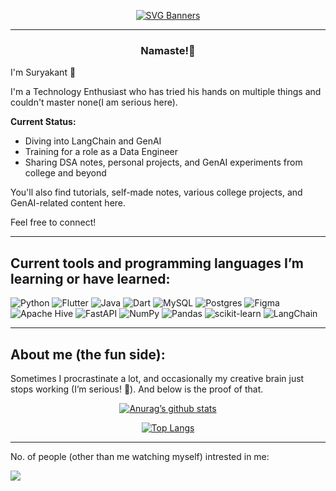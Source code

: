 
<div align="center">

[![SVG Banners](https://svg-banners.vercel.app/api?type=glitch&text1=HorizonChaser12&width=900&height=200)](https://github.com/Akshay090/svg-banners)

</div>

<hr>  
<h3 align=center>Namaste!🙏</h3>

I'm Suryakant 👋

I'm a Technology Enthusiast who has tried his hands on multiple things and couldn't master none(I am serious here).

**Current Status:**  
- Diving into LangChain and GenAI  
- Training for a role as a Data Engineer  
- Sharing DSA notes, personal projects, and GenAI experiments from college and beyond

You'll also find tutorials, self-made notes, various college projects, and GenAI-related content here.

Feel free to connect!

<hr>

## Current tools and programming languages I’m learning or have learned:

![Python](https://img.shields.io/badge/python-3670A0?style=for-the-badge&logo=python&logoColor=ffdd54)
![Flutter](https://img.shields.io/badge/Flutter-%2302569B.svg?style=for-the-badge&logo=Flutter&logoColor=white) 
![Java](https://img.shields.io/badge/java-%23ED8B00.svg?style=for-the-badge&logo=openjdk&logoColor=white)
![Dart](https://img.shields.io/badge/dart-%230175C2.svg?style=for-the-badge&logo=dart&logoColor=white)
![MySQL](https://img.shields.io/badge/mysql-4479A1.svg?style=for-the-badge&logo=mysql&logoColor=white)
![Postgres](https://img.shields.io/badge/postgres-%23316192.svg?style=for-the-badge&logo=postgresql&logoColor=white)
![Figma](https://img.shields.io/badge/figma-%23F24E1E.svg?style=for-the-badge&logo=figma&logoColor=white)
![Apache Hive](https://img.shields.io/badge/Apache%20Hive-FDEE21?style=for-the-badge&logo=apachehive&logoColor=black)
![FastAPI](https://img.shields.io/badge/FastAPI-005571?style=for-the-badge&logo=fastapi)
![NumPy](https://img.shields.io/badge/numpy-%23013243.svg?style=for-the-badge&logo=numpy&logoColor=white)
![Pandas](https://img.shields.io/badge/pandas-%23150458.svg?style=for-the-badge&logo=pandas&logoColor=white)
![scikit-learn](https://img.shields.io/badge/scikit--learn-%23F7931E.svg?style=for-the-badge&logo=scikit-learn&logoColor=white)
![LangChain](https://img.shields.io/badge/langchain-1C3C3C?style=for-the-badge&logo=langchain&logoColor=white)

<hr>

## About me (the fun side):

Sometimes I procrastinate a lot, and occasionally my creative brain just stops working (I’m serious! 🤪). And below is the proof of that.

<div align="center">

[![Anurag’s github stats](https://github-readme-stats.vercel.app/api?username=HorizonChaser12&theme=synthwave&show_icons=true)](https://github.com/HorizonChaser12)

[![Top Langs](https://github-readme-stats.vercel.app/api/top-langs/?username=HorizonChaser12&theme=synthwave&layout=compact)](https://github.com/HorizonChaser12)

</div>

<hr>

<div>
  <p>No. of people (other than me watching myself) intrested in me:<p><img src="https://komarev.com/ghpvc/?username=HorizonChaser12&color=red&label=WATCHERS" />
</div>
